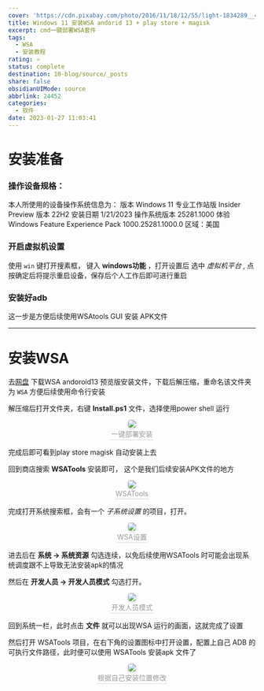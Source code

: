```yaml
---
cover: 'https://cdn.pixabay.com/photo/2016/11/18/12/55/light-1834289__480.jpg'
title: Windows 11 安装WSA andorid 13 + play store + magisk
excerpt: cmd一键部署WSA套件
tags:
  - WSA
  - 安装教程
rating: ⭐
status: complete
destination: 10-blog/source/_posts
share: false
obsidianUIMode: source
abbrlink: 24452
categories:
  - 软件
date: 2023-01-27 11:03:41
---
```

# 安装准备

### 操作设备规格：

本人所使用的设备操作系统信息为：
版本	Windows 11 专业工作站版 Insider Preview
版本	22H2
安装日期	‎1/‎21/‎2023
操作系统版本	25281.1000
体验	Windows Feature Experience Pack 1000.25281.1000.0
区域：美国

### 开启虚拟机设置

使用 `win` 键打开搜素框， 键入 **windows功能** ，打开设置后 选中 *虚拟机平台* , 点按确定后将提示重启设备，保存后个人工作后即可进行重启

### 安装好adb

这一步是方便后续使用WSAtools GUI 安装 APK文件

---

# 安装WSA

去[网盘](https://www.mediafire.com/file/obddq4979ucw2zn/WSA_2211.40000.10.0_x64_Release-Nightly-with-magisk-a468fd94(25205)-canary-MindTheGapps-13.0-RemovedAmazon.7z/file) 下载WSA andoroid13 预览版安装文件，下载后解压缩，重命名该文件夹为 `WSA` 方便后续使用命令行安装

解压缩后打开文件夹，右键 **Install.ps1** 文件，选择使用power shell 运行

<center>
    <img style="border-radius: 0.3125em;
    box-shadow: 0 2px 4px 0 rgba(34,36,38,.12),0 2px 10px 0 rgba(34,36,38,.08);"
    src="https://i.imgur.com/dcwqlGV.png">
    <br>
    <div style="color:orange; border-bottom: 1px solid #d9d9d9;
    display: inline-block;
    color: #999;
    padding: 2px;">一键部署安装
    </div>
</center>

完成后即可看到play store magisk 自动安装上去

回到商店搜索 **WSATools** 安装即可， 这个是我们后续安装APK文件的地方

<center>
    <img style="border-radius: 0.3125em;
    box-shadow: 0 2px 4px 0 rgba(34,36,38,.12),0 2px 10px 0 rgba(34,36,38,.08);"
    src="https://i.imgur.com/9eocoYp.png">
    <br>
    <div style="color:orange; border-bottom: 1px solid #d9d9d9;
    display: inline-block;
    color: #999;
    padding: 2px;">WSATools
    </div>
</center>

完成打开系统搜索框，会有一个 *子系统设置* 的项目，打开。

<center>
    <img style="border-radius: 0.3125em;
    box-shadow: 0 2px 4px 0 rgba(34,36,38,.12),0 2px 10px 0 rgba(34,36,38,.08);"
    src="https://i.imgur.com/IVIpjJM.png">
    <br>
    <div style="color:orange; border-bottom: 1px solid #d9d9d9;
    display: inline-block;
    color: #999;
    padding: 2px;">WSA设置
    </div>
</center>

进去后在 **系统 -> 系统资源** 勾选连续，以免后续使用WSATools 时可能会出现系统调度跟不上导致无法安装apk的情况

然后在 **开发人员 -> 开发人员模式** 勾选打开。

<center>
    <img style="border-radius: 0.3125em;
    box-shadow: 0 2px 4px 0 rgba(34,36,38,.12),0 2px 10px 0 rgba(34,36,38,.08);"
    src="https://i.imgur.com/hAMpS9v.png">
    <br>
    <div style="color:orange; border-bottom: 1px solid #d9d9d9;
    display: inline-block;
    color: #999;
    padding: 2px;">开发人员模式
    </div>
</center>

回到系统一栏，此时点击 **文件** 就可以出现WSA 运行的画面，这就完成了设置

然后打开 WSATools 项目，在右下角的设置图标中打开设置，配置上自己 ADB 的可执行文件路径，此时便可以使用 WSATools 安装apk 文件了

<center>
    <img style="border-radius: 0.3125em;
    box-shadow: 0 2px 4px 0 rgba(34,36,38,.12),0 2px 10px 0 rgba(34,36,38,.08);"
    src="https://i.imgur.com/cE1Og8j.png">
    <br>
    <div style="color:orange; border-bottom: 1px solid #d9d9d9;
    display: inline-block;
    color: #999;
    padding: 2px;">根据自己安装位置修改
    </div>
</center>

